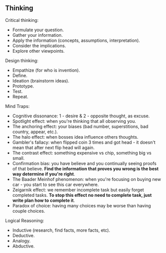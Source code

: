 Thinking
-

Critical thinking:
* Formulate your question.
* Gather your information.
* Apply the information (concepts, assumptions, interpretation).
* Consider the implications.
* Explore other viewpoints.

Design thinking:
* Empathize (for who is invention).
* Define.
* Ideation (brainstorm ideas).
* Prototype.
* Test.
* Repeat.

Mind Traps:
* Cognitive dissonance: 1 - desire & 2 - opposite thought, as excuse.
* Spotlight effect: when you're thinking that all observing you.
* The anchoring effect: your biases (bad number, superstitions, bad country, appear, etc.).
* The halo effect: when bosses idea influence others thoughts.
* Gambler's fallacy: when flipped coin 3 times and got head - it doesn't mean that after next flip head will again.
* The contrast effect: something expensive vs chip, something big vs small.
* Confirmation bias: you have believe and you continually seeing proofs of that believe.
  **Find the information that proves you wrong is the best way determine if you're right**.
* The Baader Meinhof phenomenon: when you're focusing on buying new car - you start to see this car everywhere.
* Zeigarnik effect: we remember incomplete task but easily forget completed tasks.
  **To stop this effect no need to complete task, just write plan how to complete it**.
* Paradox of choice: having many choices may be worse than having couple choices.

Logical Reasoning:
* Inductive (research, find facts, more facts, etc).
* Deductive.
* Analogy.
* Abductive.
